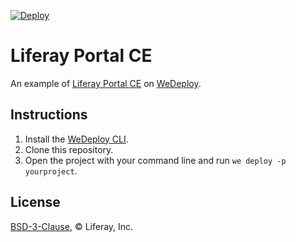 [![Deploy](https://cdn.wedeploy.com/images/deploy.svg)](https://console.wedeploy.com/deploy?repo=https://github.com/wedeploy-examples/liferay-portal-ce-example)

# Liferay Portal CE

An example of [Liferay Portal CE](https://hub.docker.com/r/wedeploy/liferay-portal-ce/) on [WeDeploy](https://wedeploy.com/).

## Instructions

1. Install the [WeDeploy CLI](https://wedeploy.com/docs/intro/using-the-command-line/).
2. Clone this repository.
3. Open the project with your command line and run `we deploy -p yourproject`.

## License

[BSD-3-Clause](./LICENSE.md), © Liferay, Inc.
